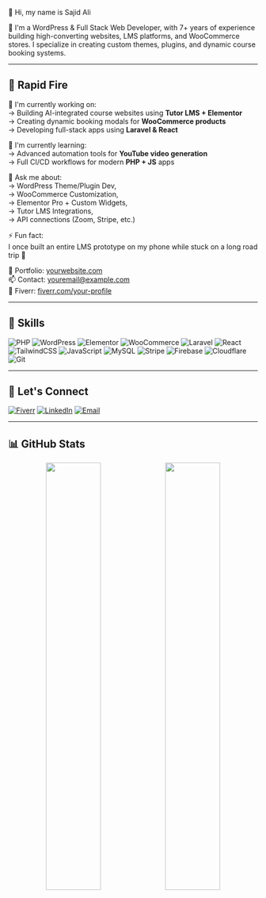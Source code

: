 👋 Hi, my name is Sajid Ali

📍 I'm a WordPress & Full Stack Web Developer, with 7+ years of experience building high-converting websites, LMS platforms, and WooCommerce stores. I specialize in creating custom themes, plugins, and dynamic course booking systems.

---

## 🚀 Rapid Fire

💼 I'm currently working on:  
→ Building AI-integrated course websites using **Tutor LMS + Elementor**  
→ Creating dynamic booking modals for **WooCommerce products**  
→ Developing full-stack apps using **Laravel & React**

🌱 I'm currently learning:  
→ Advanced automation tools for **YouTube video generation**  
→ Full CI/CD workflows for modern **PHP + JS** apps

💬 Ask me about:  
→ WordPress Theme/Plugin Dev,  
→ WooCommerce Customization,  
→ Elementor Pro + Custom Widgets,  
→ Tutor LMS Integrations,  
→ API connections (Zoom, Stripe, etc.)

⚡ Fun fact:  
I once built an entire LMS prototype on my phone while stuck on a long road trip 🤯

📂 Portfolio: [yourwebsite.com](https://yourwebsite.com)  
📫 Contact: [youremail@example.com](mailto:youremail@example.com)  
💼 Fiverr: [fiverr.com/your-profile](https://fiverr.com/your-profile)

---

## 🧠 Skills

![PHP](https://img.shields.io/badge/-PHP-777BB4?style=flat-square&logo=php&logoColor=white)
![WordPress](https://img.shields.io/badge/-WordPress-21759B?style=flat-square&logo=wordpress&logoColor=white)
![Elementor](https://img.shields.io/badge/-Elementor-92003B?style=flat-square&logo=elementor&logoColor=white)
![WooCommerce](https://img.shields.io/badge/-WooCommerce-96588A?style=flat-square&logo=woocommerce&logoColor=white)
![Laravel](https://img.shields.io/badge/-Laravel-F05340?style=flat-square&logo=laravel&logoColor=white)
![React](https://img.shields.io/badge/-React-20232A?style=flat-square&logo=react&logoColor=61DAFB)
![TailwindCSS](https://img.shields.io/badge/-TailwindCSS-38B2AC?style=flat-square&logo=tailwind-css&logoColor=white)
![JavaScript](https://img.shields.io/badge/-JavaScript-F7DF1E?style=flat-square&logo=javascript&logoColor=black)
![MySQL](https://img.shields.io/badge/-MySQL-4479A1?style=flat-square&logo=mysql&logoColor=white)
![Stripe](https://img.shields.io/badge/-Stripe-008CDD?style=flat-square&logo=stripe&logoColor=white)
![Firebase](https://img.shields.io/badge/-Firebase-FFCA28?style=flat-square&logo=firebase&logoColor=black)
![Cloudflare](https://img.shields.io/badge/-Cloudflare-F38020?style=flat-square&logo=cloudflare&logoColor=white)
![Git](https://img.shields.io/badge/-Git-F05032?style=flat-square&logo=git&logoColor=white)

---

## 🔗 Let's Connect

[![Fiverr](https://img.shields.io/badge/Fiverr-Pro%20Freelancer-success?style=for-the-badge&logo=fiverr)](https://fiverr.com/your-profile)
[![LinkedIn](https://img.shields.io/badge/LinkedIn-Connect-blue?style=for-the-badge&logo=linkedin)](https://linkedin.com/in/your-profile)
[![Email](https://img.shields.io/badge/Email-Contact%20Me-red?style=for-the-badge&logo=gmail)](mailto:youremail@example.com)

---

## 📊 GitHub Stats

<p align="center">
  <img src="https://github-readme-stats.vercel.app/api?username=yourusername&show_icons=true&theme=tokyonight" width="47%" />
  <img src="https://github-readme-stats.vercel.app/api/top-langs/?username=yourusername&layout=compact&theme=tokyonight" width="47%" />
</p>
